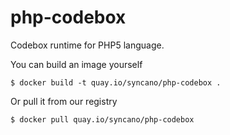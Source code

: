 # php-codebox

Codebox runtime for PHP5 language.

You can build an image yourself

```
$ docker build -t quay.io/syncano/php-codebox .
```

Or pull it from our registry

```
$ docker pull quay.io/syncano/php-codebox
```



